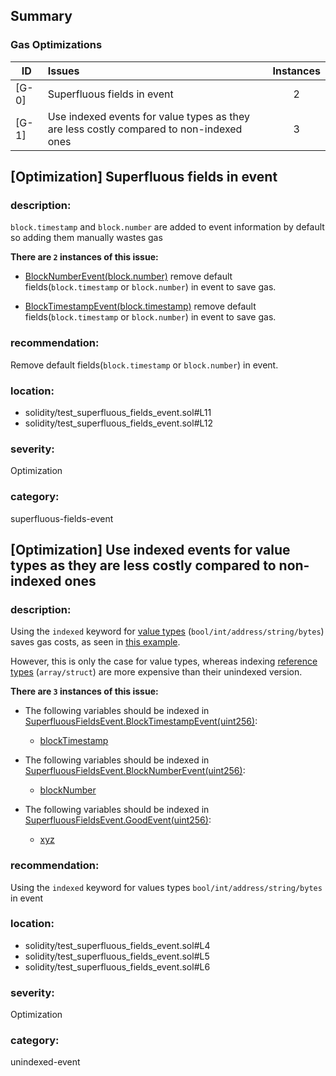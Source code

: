 ## Summary 

### Gas Optimizations

|ID|Issues|Instances|
|---|:---|:---:|
| [G-0] | Superfluous fields in event | 2 |
| [G-1] | Use indexed events for value types as they are less costly compared to non-indexed ones | 3 |



## [Optimization] Superfluous fields in event

### description:

`block.timestamp` and `block.number` are added to event information by default so adding them manually wastes gas


**There are `2` instances of this issue:**

- [BlockNumberEvent(block.number)](solidity/test_superfluous_fields_event.sol#L11) remove default fields(`block.timestamp` or `block.number`) in event to save gas.

- [BlockTimestampEvent(block.timestamp)](solidity/test_superfluous_fields_event.sol#L12) remove default fields(`block.timestamp` or `block.number`) in event to save gas.


### recommendation:

Remove default fields(`block.timestamp` or `block.number`) in event.


### location:
- solidity/test_superfluous_fields_event.sol#L11
- solidity/test_superfluous_fields_event.sol#L12

### severity:
Optimization

### category:
superfluous-fields-event

## [Optimization] Use indexed events for value types as they are less costly compared to non-indexed ones

### description:

Using the `indexed` keyword for [value types](https://docs.soliditylang.org/en/v0.8.20/types.html#value-types) (`bool/int/address/string/bytes`) saves gas costs, as seen in [this example](https://gist.github.com/0xxfu/c292a65ecb61cae6fd2090366ea0877e).

However, this is only the case for value types, whereas indexing [reference types](https://docs.soliditylang.org/en/v0.8.20/types.html#reference-types) (`array/struct`) are more expensive than their unindexed version.


**There are `3` instances of this issue:**

- The following variables should be indexed in [SuperfluousFieldsEvent.BlockTimestampEvent(uint256)](solidity/test_superfluous_fields_event.sol#L4):

	- [blockTimestamp](solidity/test_superfluous_fields_event.sol#L4)

- The following variables should be indexed in [SuperfluousFieldsEvent.BlockNumberEvent(uint256)](solidity/test_superfluous_fields_event.sol#L5):

	- [blockNumber](solidity/test_superfluous_fields_event.sol#L5)

- The following variables should be indexed in [SuperfluousFieldsEvent.GoodEvent(uint256)](solidity/test_superfluous_fields_event.sol#L6):

	- [xyz](solidity/test_superfluous_fields_event.sol#L6)


### recommendation:

Using the `indexed` keyword for values types `bool/int/address/string/bytes` in event


### location:
- solidity/test_superfluous_fields_event.sol#L4
- solidity/test_superfluous_fields_event.sol#L5
- solidity/test_superfluous_fields_event.sol#L6

### severity:
Optimization

### category:
unindexed-event
